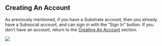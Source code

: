 ## Creating An Account
As previously mentioned, if you have a Substrate account, then you already have a Subsocial account, and can sign in with the “Sign In” button. 
If you don’t have an account, return to the [Creating An Account](../account-setup/CreatingAnAccount.md) section.

![](https://media.discordapp.net/attachments/893485384154095640/963462205133688862/image2.png?width=1440&height=641)
